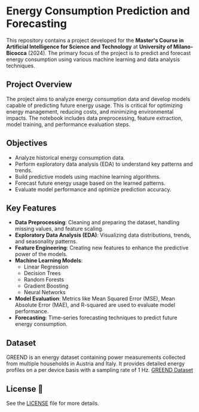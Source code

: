 # Energy Consumption Prediction and Forecasting

This repository contains a project developed for the **Master's Course in Artificial Intelligence for Science and Technology** at **University of Milano-Bicocca** (2024). The primary focus of the project is to predict and forecast energy consumption using various machine learning and data analysis techniques.

## Project Overview

The project aims to analyze energy consumption data and develop models capable of predicting future energy usage. This is critical for optimizing energy management, reducing costs, and minimizing environmental impacts. The notebook includes data preprocessing, feature extraction, model training, and performance evaluation steps.

## Objectives

- Analyze historical energy consumption data.
- Perform exploratory data analysis (EDA) to understand key patterns and trends.
- Build predictive models using machine learning algorithms.
- Forecast future energy usage based on the learned patterns.
- Evaluate model performance and optimize prediction accuracy.

## Key Features

- **Data Preprocessing**: Cleaning and preparing the dataset, handling missing values, and feature scaling.
- **Exploratory Data Analysis (EDA)**: Visualizing data distributions, trends, and seasonality patterns.
- **Feature Engineering**: Creating new features to enhance the predictive power of the models.
- **Machine Learning Models**:
  - Linear Regression
  - Decision Trees
  - Random Forests
  - Gradient Boosting
  - Neural Networks
- **Model Evaluation**: Metrics like Mean Squared Error (MSE), Mean Absolute Error (MAE), and R-squared are used to evaluate model performance.
- **Forecasting**: Time-series forecasting techniques to predict future energy consumption.

## Dataset 
GREEND is an energy dataset containing power measurements collected from multiple households in Austria and Italy. It provides detailed energy profiles on a per device basis with a sampling rate of 1 Hz.
[GREEND Dataset](https://sourceforge.net/projects/greend/)

## License 📜
See the [LICENSE](LICENSE) file for more details.

